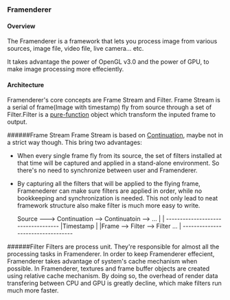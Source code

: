 ### Framenderer

#### Overview
The Framenderer is a framework that lets you process image from various sources, image file, video file, live camera... etc. 

It takes advantage the power of OpenGL v3.0 and the power of GPU, to make image processing more effeciently.

#### Architecture
Framenderer's core concepts are Frame Stream and Filter. Frame Stream is a serial of frame(Image with timestamp) fly from source through a set of Filter.Filter is a [pure-function](https://en.wikipedia.org/wiki/Pure_function) object which transform the inputed frame to output.

######Frame Stream
Frame Stream is based on [Continuation](https://wiki.haskell.org/Continuation), maybe not in a strict way though. This bring two advantages:
- When every single frame fly from its source, the set of filters installed at that time will be captured and applied in a stand-alone environment. So there's no need to synchronize between user and Framenderer.
- By capturing all the filters that will be applied to the flying frame, Framenederer can make sure filters are applied in order, while no bookkeeping and synchronization is needed. This not only lead to neat framework structure also make filter is much more easy to write.

     Source ---> Continuation --> Continuatoin --> ...
                    |
                    |
             -----------------------------------
             |Timestamp                        |
             |Frame --> Filter --> Filter ...  |
             ----------------------------------

######Filter
Filters are process unit. They're responsible for almost all the processing tasks in Framenderer. 
In order to keep Framenderer effecient, Framenderer takes advantage of system's cache mechanism when possible. In Framenderer, textures and frame buffer objects are created using relative cache mechanism. By doing so, the overhead of render data transfering between CPU and GPU is greatly decline, which make filters run much more faster.
